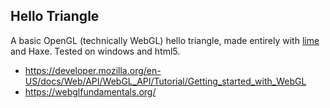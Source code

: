 ## Hello Triangle
A basic OpenGL (technically WebGL) hello triangle, made entirely with [lime](https://github.com/openfl/lime) and Haxe. Tested on windows and html5.
- https://developer.mozilla.org/en-US/docs/Web/API/WebGL_API/Tutorial/Getting_started_with_WebGL
- https://webglfundamentals.org/